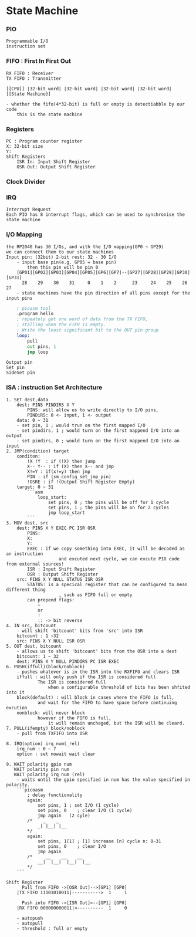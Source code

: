# State Machine

### PIO
    Programmable I/O
    instruction set
### FIFO : First In First Out
    RX FIFO : Receiver
    TX FIFO : Transmitter

    [[CPU]] |32-bit word| |32-bit word| |32-bit word| |32-bit word| [[State Machine}]

    - whether the fifo(4*32-bit) is full or empty is detectiabble by our code
        this is the state machine
### Registers
    PC : Program counter register
    X: 32-bit size
    Y: 
    Shift Registers
        ISR In: Input Shift Register
        OSR Out: Output Shift Register
### Clock Divider

### IRQ
    Interrupt Request
    Each PIO has 8 interrupt flags, which can be used to synchronise the state machine

### I/O Mapping 
    the RP2040 has 30 I/Os, and with the I/O mapping(GP0 ~ GP29)
    we can connect them to our state machines
    Input pin: (32bit) 2-bit rest: 32 - 30 I/O
        - input base pin(e.g. GP05 = base pin)
            then this pin will be pin 0
        [GP01][GP02][GP03][GP04][GP05][GP6][GP7]--[GP27][GP28][GP29][GP30][GP31]
          28    29    30    31     0    1    2      23     24    25    26   27
        - state machines have the pin direction of all pins except for the input pins
```asm
    ; pioasm tool
    .program hello
    ; repeately get one word of data from the TX FIFO,
    ; stalling when the FIFO is empty.
    ; Write the least significant bit to the OUT pin group
    loop:
        pull
        out pins, 1
        jmp loop
```

    Output pin
    Set pin
    SideSet pin
   
### ISA : instruction Set Architecture
    1. SET dest,data
        dest: PINS PINDIRS X Y
            PINS: will allow us to write directly to I/O pins,
            PINDiRS: 0 <- input, 1 <- output
        data: 0 ~ 31
        - set pin, 1 ; would trun on the first mapped I/O
        - set pindirs, 1 ; would turn on the first mappend I/O into an output
        - set pindirs, 0 ; would turn on the first mappend I/O into an input
    2. JMP(condition) target
        conditon: 
            !X !Y  : if (!X) then jump
            X-- Y-- : if (X) then X-- and jmp
            X!=Y : if(x!=y) then jmp
            PIN : if (sm_config_set_jmp_pin)
            !OSRE : if !(Output Shift Register Empty)
        target: 0 ~ 31
            ```asm
                loop_start:
                    set pins, 0 ; the pins will be off for 1 cycle
                    set pins, 1 ; the pins will be on for 2 cycles
                    jmp loop_start
            ```
    3. MOV dest, src
        dest: PINS X Y EXEC PC ISR OSR
            PINS: 
            X:
            Y:
            EXEC : if we copy something into EXEC, it will be decoded as an instruction
                        and excuted next cycle, we can excute PIO code from external sources!
            ISR : Input Shift Register
            OSR : Output Shift Register
        src: PINS X Y NULL STATUS ISR OSR
            STATUS: is a specical register that can be configured to mean different thing
                        , such as FIFO full or empty 
            can prepend flags:
                ~
                or
                !
                :: -> bit reverse
    4. IN src, bitcount
        - will shift 'bitcount' bits from 'src' into ISR
        bitcount : 1 ~32
        src: PINS X Y NULL ISR OSR
    5. OUT dest, bitcount
        - allows us to shift 'bitcount' bits from the OSR into a dest
        bitcount: 1 ~ 32
        dest: PINS X Y NULL PINDIRS PC ISR EXEC
    6. PUSH(iffull)(block/noblock)
        - pushes whatever is in the ISR into the RXFIFO and clears ISR
        iffull : will only push if the ISR is considered full
                The ISR is considered full 
                    when a configurable threshold of bits has been shfited into it
        block(default) : will block in cases where the FIFO is full,
                and wait for the FIFO to have space before continuing excution
        nonblock: will never block 
                however if the FIFO is full, 
                    it will remain unchaged, but the ISR will be cleard.
    7. PULL(ifempty) block/noblock
        - pull from TXFIFO into OSR

    8. IRQ(option) irq_num(_rel)
        irq_num : 0 ~ 7
        option : set nowait wait clear

    9. WAIT polarity gpio num
       WAIT polarity pin num
       WAIT polarity irq num (rel)
        - waits until the gpio specified in num has the value specified in polarity.
        ```picoasm
            ; delay functionality
            again:
                set pins, 1 ; set I/O (1 cycle)
                set pins, 0    ; clear I/O (1 cycle)
                jmp again   (2 cyle)
            /*    _    _
                _| |__| |__
            */
            again:
                set pins, 1[1] ; [1] increase [n] cycle n: 0~31
                set pins, 0    ; clear I/O
                jmp again  
            /*     __    __    __
                __|  |__|  |__|  |__
            */
        ```

    Shift Register
          Pull from FIFO ->[OSR Out]-->[GP1] [GP0]
        |TX FIFO 11101010011|----------->  1     1

          Push into FIFO ->[ISR Out]<--[GP1] [GP0]
        |RX FIFO 000000000011|<----------  1     0

        - autopush
        - autopull
        - threshold : full or empty 

